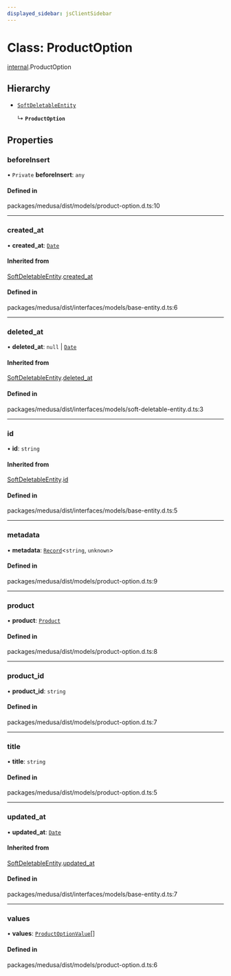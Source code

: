 ```yaml
---
displayed_sidebar: jsClientSidebar
---
```


# Class: ProductOption

[internal](../modules/internal.md).ProductOption

## Hierarchy

- [`SoftDeletableEntity`](internal.SoftDeletableEntity.md)

  ↳ **`ProductOption`**

## Properties

### beforeInsert

• `Private` **beforeInsert**: `any`

#### Defined in

packages/medusa/dist/models/product-option.d.ts:10

___

### created\_at

• **created\_at**: [`Date`](../modules/internal.md#date)

#### Inherited from

[SoftDeletableEntity](internal.SoftDeletableEntity.md).[created_at](internal.SoftDeletableEntity.md#created_at)

#### Defined in

packages/medusa/dist/interfaces/models/base-entity.d.ts:6

___

### deleted\_at

• **deleted\_at**: ``null`` \| [`Date`](../modules/internal.md#date)

#### Inherited from

[SoftDeletableEntity](internal.SoftDeletableEntity.md).[deleted_at](internal.SoftDeletableEntity.md#deleted_at)

#### Defined in

packages/medusa/dist/interfaces/models/soft-deletable-entity.d.ts:3

___

### id

• **id**: `string`

#### Inherited from

[SoftDeletableEntity](internal.SoftDeletableEntity.md).[id](internal.SoftDeletableEntity.md#id)

#### Defined in

packages/medusa/dist/interfaces/models/base-entity.d.ts:5

___

### metadata

• **metadata**: [`Record`](../modules/internal.md#record)<`string`, `unknown`\>

#### Defined in

packages/medusa/dist/models/product-option.d.ts:9

___

### product

• **product**: [`Product`](internal.Product.md)

#### Defined in

packages/medusa/dist/models/product-option.d.ts:8

___

### product\_id

• **product\_id**: `string`

#### Defined in

packages/medusa/dist/models/product-option.d.ts:7

___

### title

• **title**: `string`

#### Defined in

packages/medusa/dist/models/product-option.d.ts:5

___

### updated\_at

• **updated\_at**: [`Date`](../modules/internal.md#date)

#### Inherited from

[SoftDeletableEntity](internal.SoftDeletableEntity.md).[updated_at](internal.SoftDeletableEntity.md#updated_at)

#### Defined in

packages/medusa/dist/interfaces/models/base-entity.d.ts:7

___

### values

• **values**: [`ProductOptionValue`](internal.ProductOptionValue.md)[]

#### Defined in

packages/medusa/dist/models/product-option.d.ts:6

